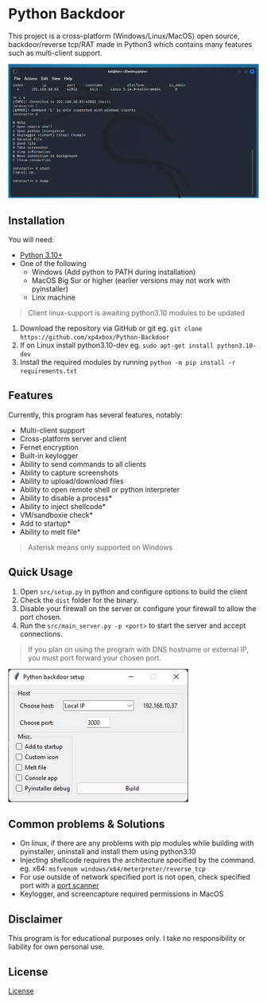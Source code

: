 # Python Backdoor

This project is a cross-platform (Windows/Linux/MacOS) open source, backdoor/reverse tcp/RAT made in Python3 which contains many features such as multi-client support.

![image](.github/resources/demo2.png)

## Installation

You will need:

* [Python 3.10+](https://www.python.org/downloads) 
* One of the following
  * Windows (Add python to PATH during installation)
  * MacOS Big Sur or higher (earlier versions may not work with pyinstaller)
  * Linx machine

> Client linux-support is awaiting python3.10 modules to be updated

1. Download the repository via GitHub or git eg. `git clone https://github.com/xp4xbox/Python-Backdoor`
2. If on Linux install python3.10-dev eg. `sudo apt-get install python3.10-dev`
3. Install the required modules by running `python -m pip install -r requirements.txt`

## Features

Currently, this program has several features, notably:

* Multi-client support
* Cross-platform server and client
* Fernet encryption
* Built-in keylogger
* Ability to send commands to all clients
* Ability to capture screenshots
* Ability to upload/download files
* Ability to open remote shell or python interpreter
* Ability to disable a process*
* Ability to inject shellcode*
* VM/sandboxie check*
* Add to startup*
* Ability to melt file*

> Asterisk means only supported on Windows 

## Quick Usage

1. Open `src/setup.py` in python and configure options to build the client
2. Check the `dist` folder for the binary.
3. Disable your firewall on the server or configure your firewall to allow the port chosen.
4. Run the `src/main_server.py -p <port>` to start the server and accept connections.

> If you plan on using the program with DNS hostname or external IP, you must port forward your chosen port.

![image](.github/resources/setup.png)

## Common problems & Solutions

- On linux, if there are any problems with pip modules while building with pyinstaller, uninstall and install them using python3.10
- Injecting shellcode requires the architecture specified by the command. eg. x64: `msfvenom windows/x64/meterpreter/reverse_tcp`
- For use outside of network specified port is not open, check specified port with a [port scanner](https://www.whatismyip.com/port-scanner/)
- Keylogger, and screencapture required permissions in MacOS

## Disclaimer

This program is for educational purposes only. I take no responsibility or liability for own personal use.

## License

[License](https://github.com/xp4xbox/Python-Backdoor/blob/master/license)
